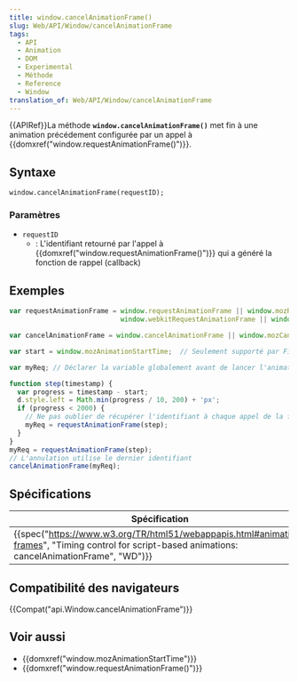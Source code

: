 ```yaml
---
title: window.cancelAnimationFrame()
slug: Web/API/Window/cancelAnimationFrame
tags:
  - API
  - Animation
  - DOM
  - Experimental
  - Méthode
  - Reference
  - Window
translation_of: Web/API/Window/cancelAnimationFrame
---
```

{{APIRef}}La méthode **`window.cancelAnimationFrame()`** met fin à une animation précédement configurée par un appel à {{domxref("window.requestAnimationFrame()")}}.

## Syntaxe

    window.cancelAnimationFrame(requestID);

### Paramètres

- `requestID`
  - : L'identifiant retourné par l'appel à {{domxref("window.requestAnimationFrame()")}} qui a généré la fonction de rappel (callback)

## Exemples

```js
var requestAnimationFrame = window.requestAnimationFrame || window.mozRequestAnimationFrame ||
                            window.webkitRequestAnimationFrame || window.msRequestAnimationFrame;

var cancelAnimationFrame = window.cancelAnimationFrame || window.mozCancelAnimationFrame;

var start = window.mozAnimationStartTime;  // Seulement supporté par Firefox. Les autre navigateurs peuvent utiliser quelque chose comme Date.now()..

var myReq; // Déclarer la variable globalement avant de lancer l'animation

function step(timestamp) {
  var progress = timestamp - start;
  d.style.left = Math.min(progress / 10, 200) + 'px';
  if (progress < 2000) {
    // Ne pas oublier de récupérer l'identifiant à chaque appel de la fonction
    myReq = requestAnimationFrame(step);
  }
}
myReq = requestAnimationFrame(step);
// L'annulation utilise le dernier identifiant
cancelAnimationFrame(myReq);
```

## Spécifications

| Spécification                                                                                                                                                                                        |
| ---------------------------------------------------------------------------------------------------------------------------------------------------------------------------------------------------- |
| {{spec("https://www.w3.org/TR/html51/webappapis.html#animation-frames", "Timing control for script-based animations: cancelAnimationFrame", "WD")}} |

## Compatibilité des navigateurs

{{Compat("api.Window.cancelAnimationFrame")}}

## Voir aussi

- {{domxref("window.mozAnimationStartTime")}}
- {{domxref("window.requestAnimationFrame()")}}

